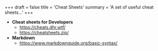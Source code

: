 +++
draft = false
title = 'Cheat Sheets'
summary = 'A set of useful cheat sheets...'
+++

- **Cheat sheets for Developers**
	- https://cheats.dhr.wtf/
	- https://cheatsheets.zip/
- **Markdown**
	- https://www.markdownguide.org/basic-syntax/
